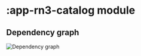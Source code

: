 # :app-rn3-catalog module
## Dependency graph
![Dependency graph](../docs/images/graphs/dep_graph_app_nia_catalog.svg)
